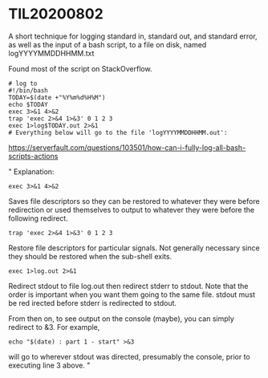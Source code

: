 # TIL20200802

A short technique for logging standard in, standard out, and standard error, as well as the input of a bash script, to a file on disk, named logYYYYMMDDHHMM.txt

Found most of the script on StackOverflow. 

```
# log to
#!/bin/bash
TODAY=$(date +"%Y%m%d%H%M")
echo $TODAY
exec 3>&1 4>&2
trap 'exec 2>&4 1>&3' 0 1 2 3
exec 1>log$TODAY.out 2>&1
# Everything below will go to the file 'logYYYYMMDDHHMM.out':
```

https://serverfault.com/questions/103501/how-can-i-fully-log-all-bash-scripts-actions

" Explanation:

```
exec 3>&1 4>&2
```

Saves file descriptors so they can be restored to whatever they were before redirection or used themselves to output to whatever they were before the following redirect.

```
trap 'exec 2>&4 1>&3' 0 1 2 3
```

Restore file descriptors for particular signals. Not generally necessary since they should be restored when the sub-shell exits.

```
exec 1>log.out 2>&1
```

Redirect stdout to file log.out then redirect stderr to stdout. Note that the order is important when you want them going to the same file. stdout must be red
irected before stderr is redirected to stdout.

From then on, to see output on the console (maybe), you can simply redirect to &3. For example,

```
echo "$(date) : part 1 - start" >&3
```

will go to wherever stdout was directed, presumably the console, prior to executing line 3 above.
"